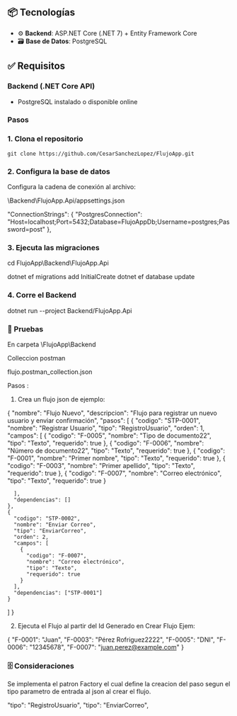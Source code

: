 
## 📦 Tecnologías

- ⚙️ **Backend**: ASP.NET Core (.NET 7) + Entity Framework Core
- 🗃️ **Base de Datos**: PostgreSQL 


## ✅ Requisitos

### Backend (.NET Core API)

- PostgreSQL  instalado o disponible online


### Pasos
 
 
### 1. Clona el repositorio

	git clone https://github.com/CesarSanchezLopez/FlujoApp.git

### 2.  Configura la base de datos

Configura la cadena de conexión al archivo:

\Backend\FlujoApp.Api/appsettings.json

  "ConnectionStrings": {
    "PostgresConnection": "Host=localhost;Port=5432;Database=FlujoAppDb;Username=postgres;Password=post"
  },

### 3. Ejecuta las migraciones

cd FlujoApp\Backend\FlujoApp.Api

dotnet ef migrations add InitialCreate
dotnet ef database update


### 4. Corre el Backend

dotnet run --project Backend/FlujoApp.Api


### 🔐 Pruebas 

En carpeta \FlujoApp\Backend

Colleccion postman

flujo.postman_collection.json

Pasos :

1. Crea un flujo json de ejemplo:

{
  "nombre": "Flujo Nuevo",
  "descripcion": "Flujo para registrar un nuevo usuario y enviar confirmación",
  "pasos": [
    {
      "codigo": "STP-0001",
      "nombre": "Registrar Usuario",
      "tipo": "RegistroUsuario",
      "orden": 1,
      "campos": [
        {
          "codigo": "F-0005",
          "nombre": "Tipo de documento22",
          "tipo": "Texto",
          "requerido": true
        },
        {
          "codigo": "F-0006",
          "nombre": "Número de documento22",
          "tipo": "Texto",
          "requerido": true
        },
        {
          "codigo": "F-0001",
          "nombre": "Primer nombre",
          "tipo": "Texto",
          "requerido": true
        },
        {
          "codigo": "F-0003",
          "nombre": "Primer apellido",
          "tipo": "Texto",
          "requerido": true
        },
        {
          "codigo": "F-0007",
          "nombre": "Correo electrónico",
          "tipo": "Texto",
          "requerido": true
        }
         
      ],
      "dependencias": []
    },
    {
      "codigo": "STP-0002",
      "nombre": "Enviar Correo",
      "tipo": "EnviarCorreo",
      "orden": 2,
      "campos": [
        {
          "codigo": "F-0007",
          "nombre": "Correo electrónico",
          "tipo": "Texto",
          "requerido": true
        }
      ],
      "dependencias": ["STP-0001"]
    }
  ]
}

2. Ejecuta el Flujo al partir del Id Generado en Crear Flujo Ejem:


  {
  "F-0001": "Juan",
  "F-0003": "Pérez Rofriguez2222",
  "F-0005": "DNI",
  "F-0006": "12345678",
  "F-0007": "juan.perez@example.com"
}


### 🗄️ Consideraciones

Se implementa el patron Factory el cual define la creacion del paso segun el tipo parametro de entrada al json 
al crear el flujo.

"tipo": "RegistroUsuario",
"tipo": "EnviarCorreo",